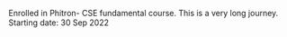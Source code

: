 Enrolled in Phitron- CSE fundamental course. This is a very long journey.
Starting date: 30 Sep 2022
